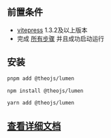 ## 前置条件

- [vitepress](https://vitepress.dev/) 1.3.2及以上版本
- 完成 [所有步骤](https://vitepress.dev/zh/guide/getting-started#installation) 并且成功启动运行

## 安装

```sh [pnpm]
pnpm add @theojs/lumen
```

```sh [npm]
npm install @theojs/lumen
```

```sh [yarn]
yarn add @theojs/lumen
```

## [查看详细文档](https://tmfe.theojs.cn/)

